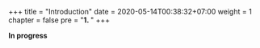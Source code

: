 +++
title = "Introduction"
date = 2020-05-14T00:38:32+07:00
weight = 1
chapter = false
pre = "<b>1. </b>"
+++


**In progress**
